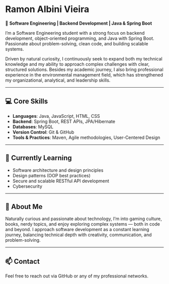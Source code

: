 # Ramon Albini Vieira

🎯 **Software Engineering | Backend Development | Java & Spring Boot**

I’m a Software Engineering student with a strong focus on backend development, object-oriented programming, and Java with Spring Boot. Passionate about problem-solving, clean code, and building scalable systems.

Driven by natural curiosity, I continuously seek to expand both my technical knowledge and my ability to approach complex challenges with clear, structured solutions. Besides my academic journey, I also bring professional experience in the environmental management field, which has strengthened my organizational, analytical, and leadership skills.

---

## 💻 Core Skills

- **Languages**: Java, JavaScript, HTML, CSS
- **Backend**: Spring Boot, REST APIs, JPA/Hibernate
- **Databases**: MySQL
- **Version Control**: Git & GitHub
- **Tools & Practices**: Maven, Agile methodologies, User-Centered Design

---

## 🌱 Currently Learning

- Software architecture and design principles
- Design patterns (OOP best practices)
- Secure and scalable RESTful API development
- Cybersecurity

---

## 🧭 About Me

Naturally curious and passionate about technology, I’m into gaming culture, books, nerdy topics, and enjoy exploring complex systems — both in code and beyond. I approach software development as a constant learning journey, balancing technical depth with creativity, communication, and problem-solving.

---

## 📫 Contact

Feel free to reach out via GitHub or any of my professional networks.
